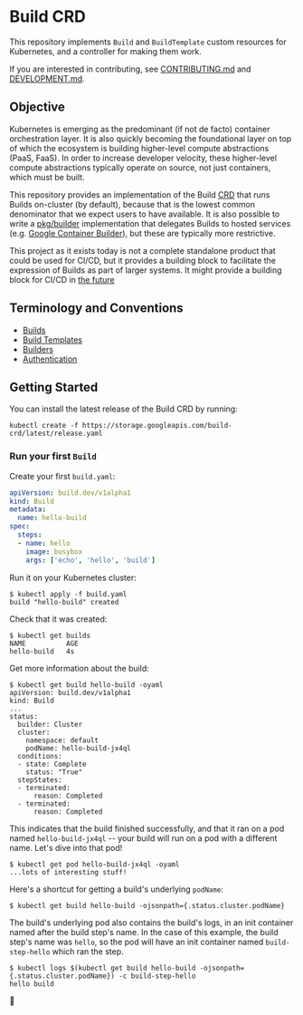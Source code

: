 # Build CRD

This repository implements `Build` and `BuildTemplate` custom resources
for Kubernetes, and a controller for making them work.

If you are interested in contributing, see [CONTRIBUTING.md](./CONTRIBUTING.md)
and [DEVELOPMENT.md](./DEVELOPMENT.md).

## Objective

Kubernetes is emerging as the predominant (if not de facto) container
orchestration layer. It is also quickly becoming the foundational layer on top
of which the ecosystem is building higher-level compute abstractions (PaaS,
FaaS). In order to increase developer velocity, these higher-level compute
abstractions typically operate on source, not just containers, which must be
built.

This repository provides an implementation of the Build [CRD](
https://kubernetes.io/docs/concepts/api-extension/custom-resources/) that runs
Builds on-cluster (by default), because that is the lowest common denominator
that we expect users to have available. It is also possible to write a
[pkg/builder](./pkg/builder) implementation that delegates Builds to hosted
services (e.g. [Google Container Builder](./pkg/builder/google)), but these are
typically more restrictive.

This project as it exists today is not a complete standalone product that could
be used for CI/CD, but it provides a building block to facilitate the
expression of Builds as part of larger systems. It might provide a building
block for CI/CD in [the future](./roadmap-2018.md)

## Terminology and Conventions

* [Builds](./builds.md)
* [Build Templates](./build-templates.md)
* [Builders](./builder-contract.md)
* [Authentication](./cmd/creds-init/README.md)

## Getting Started

You can install the latest release of the Build CRD by running:
```shell
kubectl create -f https://storage.googleapis.com/build-crd/latest/release.yaml
```

### Run your first `Build`

Create your first `build.yaml`:

```yaml
apiVersion: build.dev/v1alpha1
kind: Build
metadata:
  name: hello-build
spec:
  steps:
  - name: hello
    image: busybox
    args: ['echo', 'hello', 'build']
```

Run it on your Kubernetes cluster:

```shell
$ kubectl apply -f build.yaml
build "hello-build" created
```

Check that it was created:

```shell
$ kubectl get builds
NAME          AGE
hello-build   4s
```

Get more information about the build:

```shell
$ kubectl get build hello-build -oyaml
apiVersion: build.dev/v1alpha1
kind: Build
...
status:
  builder: Cluster
  cluster:
    namespace: default
    podName: hello-build-jx4ql
  conditions:
  - state: Complete
    status: "True"
  stepStates:
  - terminated:
      reason: Completed
  - terminated:
      reason: Completed
```

This indicates that the build finished successfully, and that it ran on a
pod named `hello-build-jx4ql` -- your build will run on a pod with a
different name. Let's dive into that pod!

```shell
$ kubectl get pod hello-build-jx4ql -oyaml
...lots of interesting stuff!
```

Here's a shortcut for getting a build's underlying `podName`:

```shell
$ kubectl get build hello-build -ojsonpath={.status.cluster.podName}
```

The build's underlying pod also contains the build's logs, in an init
container named after the build step's name. In the case of this example, the
build step's name was `hello`, so the pod will have an init container named
`build-step-hello` which ran the step.

```shell
$ kubectl logs $(kubectl get build hello-build -ojsonpath={.status.cluster.podName}) -c build-step-hello
hello build
```

:tada:
